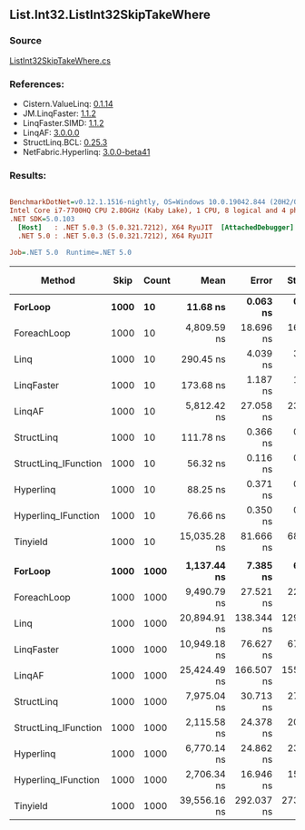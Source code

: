 ﻿## List.Int32.ListInt32SkipTakeWhere

### Source
[ListInt32SkipTakeWhere.cs](../LinqBenchmarks/List/Int32/ListInt32SkipTakeWhere.cs)

### References:
- Cistern.ValueLinq: [0.1.14](https://www.nuget.org/packages/Cistern.ValueLinq/0.1.14)
- JM.LinqFaster: [1.1.2](https://www.nuget.org/packages/JM.LinqFaster/1.1.2)
- LinqFaster.SIMD: [1.1.2](https://www.nuget.org/packages/LinqFaster.SIMD/1.0.3)
- LinqAF: [3.0.0.0](https://www.nuget.org/packages/LinqAF/3.0.0.0)
- StructLinq.BCL: [0.25.3](https://www.nuget.org/packages/StructLinq.BCL/0.25.3)
- NetFabric.Hyperlinq: [3.0.0-beta41](https://www.nuget.org/packages/NetFabric.Hyperlinq/3.0.0-beta41)

### Results:
``` ini

BenchmarkDotNet=v0.12.1.1516-nightly, OS=Windows 10.0.19042.844 (20H2/October2020Update)
Intel Core i7-7700HQ CPU 2.80GHz (Kaby Lake), 1 CPU, 8 logical and 4 physical cores
.NET SDK=5.0.103
  [Host]   : .NET 5.0.3 (5.0.321.7212), X64 RyuJIT  [AttachedDebugger]
  .NET 5.0 : .NET 5.0.3 (5.0.321.7212), X64 RyuJIT

Job=.NET 5.0  Runtime=.NET 5.0  

```
|               Method | Skip | Count |         Mean |      Error |     StdDev |    Ratio | RatioSD |  Gen 0 | Gen 1 | Gen 2 | Allocated |
|--------------------- |----- |------ |-------------:|-----------:|-----------:|---------:|--------:|-------:|------:|------:|----------:|
|              **ForLoop** | **1000** |    **10** |     **11.68 ns** |   **0.063 ns** |   **0.059 ns** |     **1.00** |    **0.00** |      **-** |     **-** |     **-** |         **-** |
|          ForeachLoop | 1000 |    10 |  4,809.59 ns |  18.696 ns |  16.574 ns |   411.74 |    2.23 | 0.0076 |     - |     - |      40 B |
|                 Linq | 1000 |    10 |    290.45 ns |   4.039 ns |   3.580 ns |    24.86 |    0.31 | 0.0482 |     - |     - |     152 B |
|           LinqFaster | 1000 |    10 |    173.68 ns |   1.187 ns |   1.111 ns |    14.87 |    0.14 | 0.1018 |     - |     - |     320 B |
|               LinqAF | 1000 |    10 |  5,812.42 ns |  27.058 ns |  23.986 ns |   497.60 |    3.82 |      - |     - |     - |         - |
|           StructLinq | 1000 |    10 |    111.78 ns |   0.366 ns |   0.306 ns |     9.58 |    0.04 | 0.0305 |     - |     - |      96 B |
| StructLinq_IFunction | 1000 |    10 |     56.32 ns |   0.116 ns |   0.102 ns |     4.82 |    0.03 |      - |     - |     - |         - |
|            Hyperlinq | 1000 |    10 |     88.25 ns |   0.371 ns |   0.329 ns |     7.56 |    0.05 |      - |     - |     - |         - |
|  Hyperlinq_IFunction | 1000 |    10 |     76.66 ns |   0.350 ns |   0.327 ns |     6.56 |    0.05 |      - |     - |     - |         - |
|             Tinyield | 1000 |    10 | 15,035.28 ns |  81.666 ns |  68.195 ns | 1,288.22 |    8.21 | 0.3052 |     - |     - |     984 B |
|                      |      |       |              |            |            |          |         |        |       |       |           |
|              **ForLoop** | **1000** |  **1000** |  **1,137.44 ns** |   **7.385 ns** |   **6.546 ns** |     **1.00** |    **0.00** |      **-** |     **-** |     **-** |         **-** |
|          ForeachLoop | 1000 |  1000 |  9,490.79 ns |  27.521 ns |  22.982 ns |     8.35 |    0.05 |      - |     - |     - |      40 B |
|                 Linq | 1000 |  1000 | 20,894.91 ns | 138.344 ns | 129.407 ns |    18.38 |    0.19 | 0.0305 |     - |     - |     152 B |
|           LinqFaster | 1000 |  1000 | 10,949.18 ns |  76.627 ns |  67.928 ns |     9.63 |    0.07 | 3.9520 |     - |     - |  12,416 B |
|               LinqAF | 1000 |  1000 | 25,424.49 ns | 166.507 ns | 155.751 ns |    22.35 |    0.22 |      - |     - |     - |         - |
|           StructLinq | 1000 |  1000 |  7,975.04 ns |  30.713 ns |  27.227 ns |     7.01 |    0.05 | 0.0305 |     - |     - |      96 B |
| StructLinq_IFunction | 1000 |  1000 |  2,115.58 ns |  24.378 ns |  20.356 ns |     1.86 |    0.02 |      - |     - |     - |         - |
|            Hyperlinq | 1000 |  1000 |  6,770.14 ns |  24.862 ns |  23.256 ns |     5.95 |    0.04 |      - |     - |     - |         - |
|  Hyperlinq_IFunction | 1000 |  1000 |  2,706.34 ns |  16.946 ns |  15.852 ns |     2.38 |    0.02 |      - |     - |     - |         - |
|             Tinyield | 1000 |  1000 | 39,556.16 ns | 292.037 ns | 273.172 ns |    34.77 |    0.25 | 0.3052 |     - |     - |     984 B |
